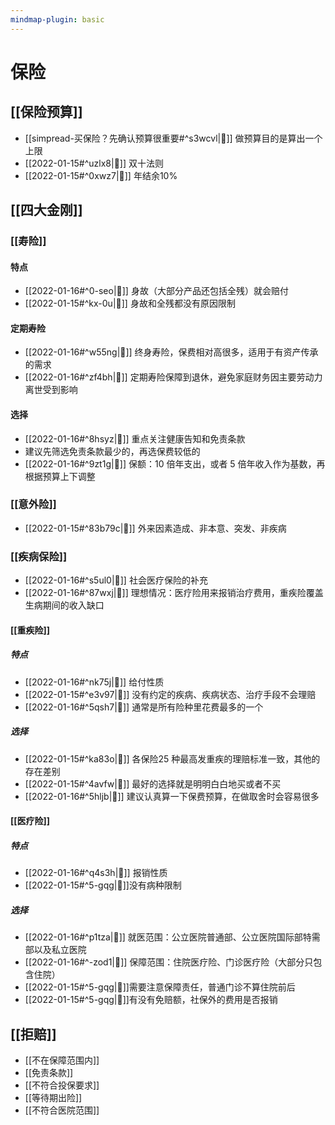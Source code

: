 ```yaml
---
mindmap-plugin: basic
---
```

# 保险
## [[保险预算]]
- [[simpread-买保险？先确认预算很重要#^s3wcvl|📌]] 做预算目的是算出一个上限
- [[2022-01-15#^uzlx8|📌]] 双十法则
- [[2022-01-15#^0xwz7|📌]] 年结余10%
## [[四大金刚]]
### [[寿险]]
#### 特点
- [[2022-01-16#^0-seo|📌]] 身故（大部分产品还包括全残）就会赔付
- [[2022-01-15#^kx-0u|📌]] 身故和全残都没有原因限制
#### 定期寿险
- [[2022-01-16#^w55ng|📌]] 终身寿险，保费相对高很多，适用于有资产传承的需求
- [[2022-01-16#^zf4bh|📌]] 定期寿险保障到退休，避免家庭财务因主要劳动力离世受到影响
#### 选择
- [[2022-01-16#^8hsyz|📌]] 重点关注健康告知和免责条款
- 建议先筛选免责条款最少的，再选保费较低的
- [[2022-01-16#^9zt1g|📌]] 保额：10 倍年支出，或者 5 倍年收入作为基数，再根据预算上下调整
### [[意外险]]
- [[2022-01-15#^83b79c|📌]] 外来因素造成、非本意、突发、非疾病
### [[疾病保险]]
- [[2022-01-16#^s5ul0|📌]] 社会医疗保险的补充
- [[2022-01-16#^87wxj|📌]] 理想情况：医疗险用来报销治疗费用，重疾险覆盖生病期间的收入缺口
#### [[重疾险]]
##### 特点
- [[2022-01-16#^nk75j|📌]] 给付性质
- [[2022-01-15#^e3v97|📌]] 没有约定的疾病、疾病状态、治疗手段不会理赔
- [[2022-01-16#^5qsh7|📌]] 通常是所有险种里花费最多的一个
##### 选择
- [[2022-01-15#^ka83o|📌]] 各保险25 种最高发重疾的理赔标准一致，其他的存在差别
- [[2022-01-15#^4avfw|📌]] 最好的选择就是明明白白地买或者不买
- [[2022-01-16#^5hljb|📌]] 建议认真算一下保费预算，在做取舍时会容易很多
#### [[医疗险]]
##### 特点
- [[2022-01-16#^q4s3h|📌]] 报销性质
- [[2022-01-15#^5-gqg|📌]]没有病种限制
##### 选择
- [[2022-01-16#^p1tza|📌]] 就医范围：公立医院普通部、公立医院国际部特需部以及私立医院
- [[2022-01-16#^-zod1|📌]] 保障范围：住院医疗险、门诊医疗险（大部分只包含住院）
- [[2022-01-15#^5-gqg|📌]]需要注意保障责任，普通门诊不算住院前后
- [[2022-01-15#^5-gqg|📌]]有没有免赔额，社保外的费用是否报销
## [[拒赔]]
- [[不在保障范围内]]
- [[免责条款]]
- [[不符合投保要求]]
- [[等待期出险]]
- [[不符合医院范围]]
